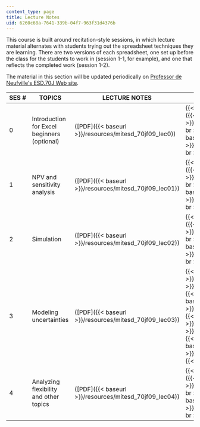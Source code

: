 ```yaml
---
content_type: page
title: Lecture Notes
uid: 6260c68a-7641-339b-04f7-963f31d4376b
---
```


This course is built around recitation-style sessions, in which lecture material alternates with students trying out the spreadsheet techniques they are learning. There are two versions of each spreadsheet, one set up before the class for the students to work in (session 1-1, for example), and one that reflects the completed work (session 1-2).

The material in this section will be updated periodically on [Professor de Neufville's ESD.70J Web site](https://ardent.mit.edu/).

| SES # | TOPICS | LECTURE NOTES | SPREADSHEETS |
| --- | --- | --- | --- |
| 0 | Introduction for Excel beginners (optional) | ([PDF]({{< baseurl >}}/resources/mitesd_70jf09_lec0)) |  {{< br >}}{{< br >}} Session 0-1 ([XLS]({{< baseurl >}}/resources/esd70session0_1)) {{< br >}}{{< br >}} Session 0-2 ([XLS]({{< baseurl >}}/resources/esd70session0_2)) {{< br >}}{{< br >}}  |
| 1 | NPV and sensitivity analysis | ([PDF]({{< baseurl >}}/resources/mitesd_70jf09_lec01)) |  {{< br >}}{{< br >}} Session 1-1 ([XLS]({{< baseurl >}}/resources/esd70session1_1)) {{< br >}}{{< br >}} Session 1-2 ([XLS]({{< baseurl >}}/resources/esd70session1_2)) {{< br >}}{{< br >}}  |
| 2 | Simulation | ([PDF]({{< baseurl >}}/resources/mitesd_70jf09_lec02)) |  {{< br >}}{{< br >}} Session 2-1 ([XLS]({{< baseurl >}}/resources/esd70session2_1)) {{< br >}}{{< br >}} Session 2-2 ([XLS]({{< baseurl >}}/resources/esd70session2_2)) {{< br >}}{{< br >}}  |
| 3 | Modeling uncertainties | ([PDF]({{< baseurl >}}/resources/mitesd_70jf09_lec03)) |  {{< br >}}{{< br >}} Session 3-1 {{< br >}}{{< br >}} Part 1 ([XLS]({{< baseurl >}}/resources/esd70session3_1part1)) {{< br >}}{{< br >}} Part 2 ([XLS]({{< baseurl >}}/resources/esd70session3_1part2)) {{< br >}}{{< br >}} Session 3-2 {{< br >}}{{< br >}} Part 1 ([XLS]({{< baseurl >}}/resources/esd70session3_2part1)) {{< br >}}{{< br >}} Part 2 ([XLS]({{< baseurl >}}/resources/esd70session3_2part2)) {{< br >}}{{< br >}}  |
| 4 | Analyzing flexibility and other topics | ([PDF]({{< baseurl >}}/resources/mitesd_70jf09_lec04)) |  {{< br >}}{{< br >}} Session 4-1 ([XLS]({{< baseurl >}}/resources/esd70session4_1)) {{< br >}}{{< br >}} Session 4-2 ([XLS]({{< baseurl >}}/resources/esd70session4_2)) {{< br >}}{{< br >}}